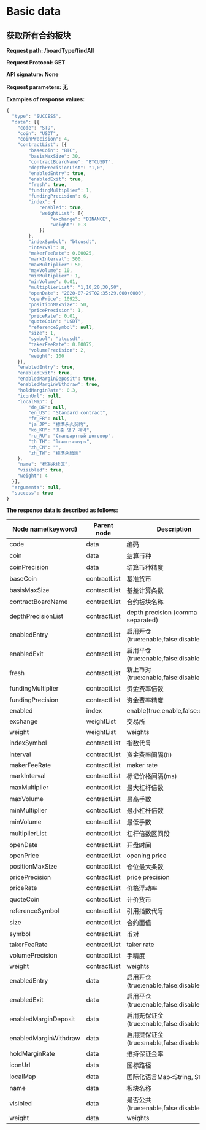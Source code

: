 # Basic data

## 获取所有合约板块

**Request path: /boardType/findAll**

**Request Protocol: GET**

**API signature: None**

**Request parameters: 无**

**Examples of response values:**

```js
{
  "type": "SUCCESS",
  "data": [{
    "code": "STD",
    "coin": "USDT",
    "coinPrecision": 4,
    "contractList": [{
        "baseCoin": "BTC",
        "basisMaxSize": 30,
        "contractBoardName": "BTCUSDT",
        "depthPrecisionList": "1,0",
        "enabledEntry": true,
        "enabledExit": true,
        "fresh": true,
        "fundingMultiplier": 1,
        "fundingPrecision": 6,
        "index": {
            "enabled": true,
            "weightList": [{
                "exchange": "BINANCE",
                "weight": 0.3
            }]
        },
        "indexSymbol": "btcusdt",
        "interval": 8,
        "makerFeeRate": 0.00025,
        "markInterval": 500,
        "maxMultiplier": 50,
        "maxVolume": 10,
        "minMultiplier": 1,
        "minVolume": 0.01,
        "multiplierList": "1,10,20,30,50",
        "openDate": "2020-07-29T02:35:29.000+0000",
        "openPrice": 10923,
        "positionMaxSize": 50,
        "pricePrecision": 1,
        "priceRate": 0.01,
        "quoteCoin": "USDT",
        "referenceSymbol": null,
        "size": 1,
        "symbol": "btcusdt",
        "takerFeeRate": 0.00075,
        "volumePrecision": 2,
        "weight": 100
    }],
    "enabledEntry": true,
    "enabledExit": true,
    "enabledMarginDeposit": true,
    "enabledMarginWithdraw": true,
    "holdMarginRate": 0.3,
    "iconUrl": null,
    "localMap": {
        "de_DE": null,
        "en_US": "Standard contract",
        "fr_FR": null,
        "ja_JP": "標準永久契約",
        "ko_KR": "표준 영구 계약",
        "ru_RU": "Стандартный договор",
        "th_TH": "โซนถาวรมาตรฐาน",
        "zh_CN": "",
        "zh_TW": "標準永續區"
    },
    "name": "标准永续区",
    "visibled": true,
    "weight": 4
  }],
  "arguments": null,
  "success": true
}
```

**The response data is described as follows:**

Node name(keyword) | Parent node | Description | Type
-- | -- | -- | -- |
code | data | 编码 | string
coin | data | 结算币种 | string
coinPrecision | data | 结算币种精度 | integer
baseCoin | contractList | 基准货币 | string
basisMaxSize | contractList | 基差计算条数 | integer
contractBoardName | contractList | 合约板块名称 | string
depthPrecisionList | contractList | depth precision (comma separated) | string
enabledEntry | contractList | 启用开仓(true:enable,false:disable) | boolean
enabledExit | contractList | 启用平仓(true:enable,false:disable) | boolean
fresh | contractList | 新上币对(true:enable,false:disable) | boolean
fundingMultiplier | contractList | 资金费率倍数 | float
fundingPrecision | contractList | 资金费率精度 | integer
enabled | index | enable(true:enable,false:disable) | boolean
exchange | weightList | 交易所 | string
weight | weightList | weights | float
indexSymbol | contractList | 指数代号 | string
interval | contractList | 资金费率间隔(h) | integer
makerFeeRate | contractList | maker rate | float
markInterval | contractList | 标记价格间隔(ms) | integer
maxMultiplier | contractList | 最大杠杆倍数 | integer
maxVolume | contractList | 最高手数 | float
minMultiplier | contractList | 最小杠杆倍数 | integer
minVolume | contractList | 最低手数 | float
multiplierList | contractList | 杠杆倍数区间段 | string
openDate | contractList | 开盘时间 | date
openPrice | contractList | opening price | float
positionMaxSize | contractList | 仓位最大条数 | integer
pricePrecision | contractList | price precision | integer
priceRate | contractList | 价格浮动率 | float
quoteCoin | contractList | 计价货币 | string
referenceSymbol | contractList | 引用指数代号 | string
size | contractList | 合约面值 | float
symbol | contractList | 币对 | string
takerFeeRate | contractList | taker rate | float
volumePrecision  | contractList  | 手精度 | integer
weight  | contractList | weights | integer
enabledEntry | data | 启用开仓(true:enable,false:disable) | boolean
enabledExit | data | 启用平仓(true:enable,false:disable) | boolean
enabledMarginDeposit | data | 启用充保证金(true:enable,false:disable) | boolean
enabledMarginWithdraw | data | 启用提保证金(true:enable,false:disable) | boolean
holdMarginRate | data | 维持保证金率 | float
iconUrl | data | 图标路径 | string
localMap | data | 国际化语言Map<String, String> | string
name | data | 板块名称 | string
visibled | data | 是否公共(true:enable,false:disable) | boolean
weight | data | weights | integer
